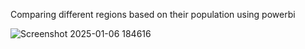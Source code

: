 Comparing different regions based on their population using powerbi

![Screenshot 2025-01-06 184616](https://github.com/user-attachments/assets/5cd27801-c224-400c-b23f-b3a8cb8931df)
